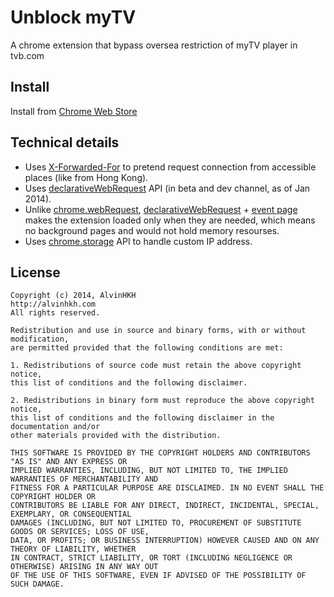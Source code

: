 # Unblock myTV

A chrome extension that bypass oversea restriction of myTV player in tvb.com


## Install
Install from [Chrome Web Store](https://chrome.google.com/webstore/detail/unblock-mytv/fkedckebojgndhcaonncliiljlfmkdef)

## Technical details

- Uses [X-Forwarded-For](http://en.wikipedia.org/wiki/X-Forwarded-For) to pretend request connection from accessible places (like from Hong Kong).
- Uses [declarativeWebRequest](https://developer.chrome.com/extensions/declarativeWebRequest.html) API (in beta and dev channel, as of Jan 2014).
 - Unlike [chrome.webRequest](https://developer.chrome.com/extensions/webRequest.html), [declarativeWebRequest](https://developer.chrome.com/extensions/declarativeWebRequest.html) + [event page](http://developer.chrome.com/extensions/event_pages.html) makes the extension loaded only when they are needed, which means no background pages and would not hold memory resourses.
- Uses [chrome.storage](http://developer.chrome.com/extensions/storage.html) API to handle custom IP address.

## License

	Copyright (c) 2014, AlvinHKH
	http://alvinhkh.com
	All rights reserved.

	Redistribution and use in source and binary forms, with or without modification, 
	are permitted provided that the following conditions are met:

	1. Redistributions of source code must retain the above copyright notice, 
	this list of conditions and the following disclaimer.
	
	2. Redistributions in binary form must reproduce the above copyright notice, 
	this list of conditions and the following disclaimer in the documentation and/or 
	other materials provided with the distribution.
	
	THIS SOFTWARE IS PROVIDED BY THE COPYRIGHT HOLDERS AND CONTRIBUTORS "AS IS" AND ANY EXPRESS OR 
	IMPLIED WARRANTIES, INCLUDING, BUT NOT LIMITED TO, THE IMPLIED WARRANTIES OF MERCHANTABILITY AND 
	FITNESS FOR A PARTICULAR PURPOSE ARE DISCLAIMED. IN NO EVENT SHALL THE COPYRIGHT HOLDER OR 
	CONTRIBUTORS BE LIABLE FOR ANY DIRECT, INDIRECT, INCIDENTAL, SPECIAL, EXEMPLARY, OR CONSEQUENTIAL 
	DAMAGES (INCLUDING, BUT NOT LIMITED TO, PROCUREMENT OF SUBSTITUTE GOODS OR SERVICES; LOSS OF USE, 
	DATA, OR PROFITS; OR BUSINESS INTERRUPTION) HOWEVER CAUSED AND ON ANY THEORY OF LIABILITY, WHETHER 
	IN CONTRACT, STRICT LIABILITY, OR TORT (INCLUDING NEGLIGENCE OR OTHERWISE) ARISING IN ANY WAY OUT 
	OF THE USE OF THIS SOFTWARE, EVEN IF ADVISED OF THE POSSIBILITY OF SUCH DAMAGE.